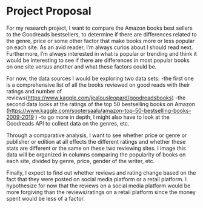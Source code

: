 # Project Proposal 
For my research project, I want to compare the Amazon books best sellers to the Goodreads bestsellers, to determine if there are differences related to the genre, price or some other factor that make books more or less popular on each site. As an avid reader, I’m always curios about I should read next. Furthermore, I’m always interested in what is popular or trending and think it would be interesting to see if there are differences in most popular books on one site versus another and what these factors could be. 

For now, the data sources I would be exploring two data sets:
-the first one is a comprehensive list of all the books reviewed on good reads with their ratings and number of reviews(https://www.kaggle.com/jealousleopard/goodreadsbooks)
-the second data looks at the ratings of the top 50 bestselling books on Amazon (https://www.kaggle.com/sootersaalu/amazon-top-50-bestselling-books-2009-2019 )
-to go more in depth, I might also have to look at the Goodreads API to collect data on the genres, etc. 

Through a comparative analysis, I want to see whether price or genre or publisher or edition at all effects the different ratings and whether these stats are different or the same on these two reviewing sites. I image this data will be organized in columns comparing the popularity of books on each site, divided by genre, price, gender of the writer, etc. 

Finally, I expect to find out whether reviews and rating change based on the fact that they were posted on social media platform or a retail platform. I hypothesize for now that the reviews on a social media platform would be more forgiving than the reviews/ratings on a retail platform since the money spent would be less of a factor. 
